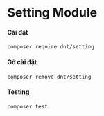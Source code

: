 # Setting Module

#### Cài đặt
`composer require dnt/setting`

#### Gỡ cài đặt

`composer remove dnt/setting`

#### Testing
`composer test`